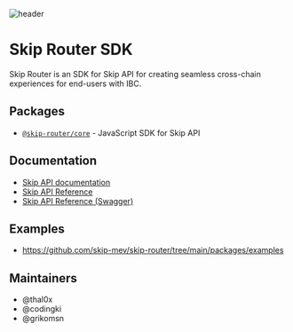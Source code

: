 ![header](https://files.readme.io/4f92aa7-DALLE_Cover_Photo_1..png)

# Skip Router SDK

Skip Router is an SDK for Skip API for creating seamless cross-chain experiences for end-users with IBC.

## Packages

- [`@skip-router/core`](https://npm.im/@skip-router/core) - JavaScript SDK for Skip API

## Documentation

- [Skip API documentation](https://api-docs.skip.money)
- [Skip API Reference](https://api-docs.skip.money/reference)
- [Skip API Reference (Swagger)](https://api-swagger.skip.money)

## Examples

- https://github.com/skip-mev/skip-router/tree/main/packages/examples

## Maintainers

- @thal0x
- @codingki
- @grikomsn
